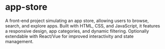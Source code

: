 # app-store
A front-end project simulating an app store, allowing users to browse, search, and explore apps. Built with HTML, CSS, and JavaScript, it features a responsive design, app categories, and dynamic filtering. Optionally extendable with React/Vue for improved interactivity and state management.
